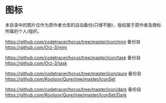# 图标

本目录中的图片仅作为原作者仓库的自动备份(只增不删)，版权属于原作者及商标所属的个人/组织。

https://github.com/codetracer/horus/tree/master/icon/mini 备份自 https://github.com/Orz-3/mini

https://github.com/codetracer/horus/tree/master/icon/task 备份自 https://github.com/Orz-3/task

https://github.com/codetracer/horus/tree/master/icon/qure 备份自 https://github.com/Koolson/Qure/tree/master/IconSet

https://github.com/codetracer/horus/tree/master/icon/dark 备份自 https://github.com/Koolson/Qure/tree/master/IconSet/Dark







